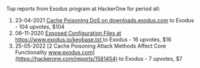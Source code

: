 Top reports from Exodus program at HackerOne for period all:

1. 23-04-2021 [Cache Poisoning DoS on downloads.exodus.com](https://hackerone.com/reports/1173153) to Exodus - 104 upvotes, $104
2. 06-11-2020 [Exposed Configuration Files at https://www.exodus.io/keybase.txt ](https://hackerone.com/reports/1027949) to Exodus - 16 upvotes, $16
3. 25-05-2022 [2 Cache Poisoning Attack Methods Affect Core Functionality www.exodus.com](https://hackerone.com/reports/1581454) to Exodus - 7 upvotes, $7
